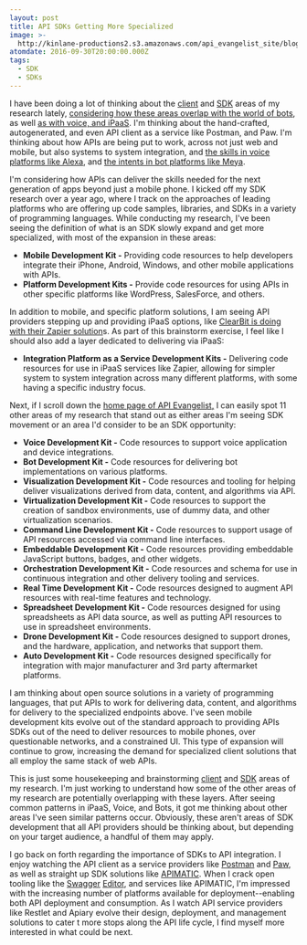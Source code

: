 ```yaml
---
layout: post
title: API SDKs Getting More Specialized
image: >-
  http://kinlane-productions2.s3.amazonaws.com/api_evangelist_site/blog/bw_sdk_expanding.png
atomdate: 2016-09-30T20:00:00.000Z
tags:
  - SDK
  - SDKs
---
```

I have been doing a lot of thinking about the [client](http://client.apievangelist.com/) and [SDK](http://sdk.apievangelist.com/) areas of my research lately, [considering how these areas overlap with the world of bots](http://apievangelist.com/2016/09/29/flow-abstraction-and-intent-layer-on-top-of-apis-to-feed-the-bots/), as well [as with voice, and iPaaS](http://apievangelist.com/2016/09/29/beyond-mobile-api-ready-for-ipaas-voice-and-bots/). I'm thinking about the hand-crafted, autogenerated, and even API client as a service like Postman, and Paw. I'm thinking about how APIs are being put to work, across not just web and mobile, but also systems to system integration, and [the skills in voice platforms like Alexa](https://developer.amazon.com/alexa-skills-kit), and [the intents in bot platforms like Meya](https://medium.com/making-meya/standing-on-the-shoulders-of-giants-2b89817fdff7#.10z1s2qfr).

I'm considering how APIs can deliver the skills needed for the next generation of apps beyond just a mobile phone. I kicked off my SDK research over a year ago, where I track on the approaches of leading platforms who are offering up code samples, libraries, and SDKs in a variety of programming languages. While conducting my research, I've been seeing the definition of what is an SDK slowly expand and get more specialized, with most of the expansion in these areas:

*   **Mobile Development Kit -** Providing code resources to help developers integrate their iPhone, Android, Windows, and other mobile applications with APIs.
*   **Platform Development Kits -** Provide code resources for using APIs in other specific platforms like WordPress, SalesForce, and others.

In addition to mobile, and specific platform solutions, I am seeing API providers stepping up and providing iPaaS options, like [ClearBit is doing with their Zapier solution](http://apievangelist.com/2016/09/29/beyond-mobile-api-ready-for-ipaas-voice-and-bots/)s. As part of this brainstorm exercise, I feel like I should also add a layer dedicated to delivering via iPaaS:

*   **Integration Platform as a Service Development Kits -** Delivering code resources for use in iPaaS services like Zapier, allowing for simpler system to system integration across many different platforms, with some having a specific industry focus.

Next, if I scroll down the [home page of API Evangelist,](http://apievangelist.com) I can easily spot 11 other areas of my research that stand out as either areas I'm seeing SDK movement or an area I'd consider to be an SDK opportunity:

*   **Voice Development Kit -** Code resources to support voice application and device integrations.
*   **Bot Development Kit -** Code resources for delivering bot implementations on various platforms.
*   **Visualization Development Kit -** Code resources and tooling for helping deliver visualizations derived from data, content, and algorithms via API.
*   **Virtualization Development Kit -** Code resources to support the creation of sandbox environments, use of dummy data, and other virtualization scenarios.
*   **Command Line Development Kit -** Code resources to support usage of API resources accessed via command line interfaces.
*   **Embeddable Development Kit -** Code resources providing embeddable JavaScript buttons, badges, and other widgets.
*   **Orchestration Development Kit -** Code resources and schema for use in continuous integration and other delivery tooling and services.
*   **Real Time Development Kit -** Code resources designed to augment API resources with real-time features and technology.
*   **Spreadsheet Development Kit -** Code resources designed for using spreadsheets as API data source, as well as putting API resources to use in spreadsheet environments.
*   **Drone Development Kit -** Code resources designed to support drones, and the hardware, application, and networks that support them.
*   **Auto Development Kit -** Code resources designed specifically for integration with major manufacturer and 3rd party aftermarket platforms.

I am thinking about open source solutions in a variety of programming languages, that put APIs to work for delivering data, content, and algorithms for delivery to the specialized endpoints above. I've seen mobile development kits evolve out of the standard approach to providing APIs SDKs out of the need to deliver resources to mobile phones, over questionable networks, and a constrained UI. This type of expansion will continue to grow, increasing the demand for specialized client solutions that all employ the same stack of web APIs.

This is just some housekeeping and brainstorming [client](http://client.apievangelist.com/) and [SDK](http://sdk.apievangelist.com/) areas of my research. I'm just working to understand how some of the other areas of my research are potentially overlapping with these layers. After seeing common patterns in iPaaS, Voice, and Bots, it got me thinking about other areas I've seen similar patterns occur. Obviously, these aren't areas of SDK development that all API providers should be thinking about, but depending on your target audience, a handful of them may apply.

I go back on forth regarding the importance of SDKs to API integration. I enjoy watching the API client as a service providers like [Postman](http://getpostman.com) and [Paw](https://paw.cloud/), as well as straight up SDK solutions like [APIMATIC](http://apimatic.io). When I crack open tooling like the [Swagger](http://editor.swagger.io) [Editor](http://editor.swagger.io), and services like APIMATIC, I'm impressed with the increasing number of platforms available for deployment--enabling both API deployment and consumption. As I watch API service providers like Restlet and Apiary evolve their design, deployment, and management solutions to cater t more stops along the API life cycle, I find myself more interested in what could be next.